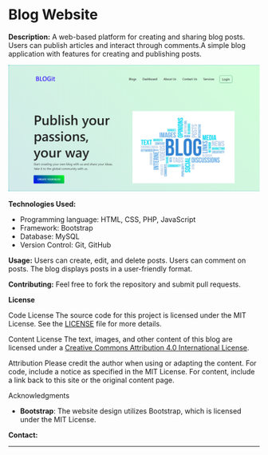 # Blog Website

**Description:**
A web-based platform for creating and sharing blog posts. Users can publish articles and interact through comments.A simple blog application with features for creating and publishing posts.

![Screenshot of the blog homepage](img/Screenshot.PNG)

**Technologies Used:**
* Programming language: HTML, CSS, PHP, JavaScript
* Framework: Bootstrap
* Database: MySQL
* Version Control: Git, GitHub
 
**Usage:**
Users can create, edit, and delete posts.
Users can comment on posts.
The blog displays posts in a user-friendly format.

**Contributing:**
Feel free to fork the repository and submit pull requests.

**License**

 Code License
The source code for this project is licensed under the MIT License. See the [LICENSE](LICENSE) file for more details.

 Content License
The text, images, and other content of this blog are licensed under a [Creative Commons Attribution 4.0 International License](https://creativecommons.org/licenses/by/4.0/).

 Attribution
Please credit the author when using or adapting the content. For code, include a notice as specified in the MIT License. For content, include a link back to this site or the original content page.

 Acknowledgments
- **Bootstrap**: The website design utilizes Bootstrap, which is licensed under the MIT License.

**Contact:**
____________
